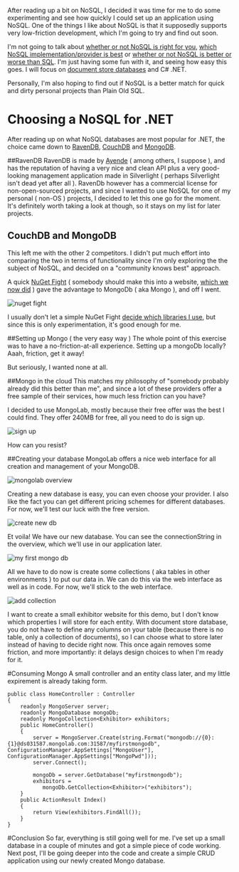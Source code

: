 After reading up a bit on NoSQL, I decided it was time for me to do some experimenting and see how quickly I could set up an application using NoSQL. One of the things I like about NoSQL is that it supposedly supports very low-friction development, which I'm going to try and find out soon.

I'm not going to talk about [whether or not NoSQL is right for you](http://stackoverflow.com/q/2875432/367388), [which NoSQL implementation/provider is best](http://blog.nahurst.com/visual-guide-to-nosql-systems) or [whether or not NoSQL is better or worse than SQL](http://stackoverflow.com/q/2571098/367388). I'm just having some fun with it, and seeing how easy this goes. I will focus on [document store databases](http://ayende.com/blog/4459/that-no-sql-thing-document-databases) and C# .NET. 

Personally, I'm also hoping to find out if NoSQL is a better match for quick and dirty personal projects than Plain Old SQL.

# Choosing a NoSQL for .NET
After reading up on what NoSQL databases are most popular for .NET, the choice came down to [RavenDB](http://ravendb.net/), [CouchDB](http://couchdb.apache.org) and [MongoDB](http://www.mongodb.org).

##RavenDB
RavenDB is made by [Ayende](http://ayende.com/blog) ( among others, I suppose ), and has the reputation of having a very nice and clean API plus a very good-looking management application made in Silverlight ( perhaps Silverlight isn't dead yet after all ). RavenDb however has a commercial license for non-open-sourced projects, and since I wanted to use NoSQL for one of my personal ( non-OS ) projects, I decided to let this one go for the moment. It's definitely worth taking a look at though, so it stays on my list for later projects.

## CouchDB and MongoDB
This left me with the other 2 competitors. I didn't put much effort into comparing the two in terms of functionality since I'm only exploring the the subject of NoSQL, and decided on a "community knows best" approach.

A quick [NuGet Fight][1] ( somebody should make this into a website, [which we now did][2] ) gave the advantage to MongoDb ( aka Mongo ), and off I went.

![nuget fight](http://koenmetsu.com/get/images/nuget_fight.png "Mongo vs Couch")

I usually don't let a simple NuGet Fight [decide which libraries I use](http://davybrion.com/blog/2012/01/how-do-you-pick-open-source-libraries/), but since this is only experimentation, it's good enough for me.

##Setting up Mongo ( the very easy way )
The whole point of this exercise was to have a no-friction-at-all experience. Setting up a mongoDb locally? Aaah, friction, get it away! 

But seriously, I wanted none at all.

##Mongo in the cloud
This matches my philosophy of "somebody probably already did this better than me", and since a lot of these providers offer a free sample of their services, how much less friction can you have?

I decided to use MongoLab, mostly because their free offer was the best I could find. They offer 240MB for free, all you need to do is sign up.

![sign up](http://koenmetsu.com/get/images/mongoloab_sign_up.png "sign up")

How can you resist?

##Creating your database
MongoLab offers a nice web interface for all creation and management of your MongoDB. 

![mongolab overview](http://koenmetsu.com/get/images/mongolab%20databases.png "mongolab overview")

Creating a new database is easy, you can even choose your provider. I also like the fact you can get different pricing schemes for different databases. For now, we'll test our luck with the free version.

![create new db](http://koenmetsu.com/get/images/mongolab%20create%20new%20db.png "create new db")

Et voila! We have our new database. You can see the connectionString in the overview, which we'll use in our application later.

![my first mongo db](http://koenmetsu.com/get/images/mongolab%20myfirstmongodb.png "my first mongo db")

All we have to do now is create some collections ( aka tables in other environments ) to put our data in. We can do this via the web interface as well as in code. For now, we'll stick to the web interface.

![add collection](http://koenmetsu.com/get/images/mongolab%20add%20new%20collection.png "add collection")

I want to create a small exhibitor website for this demo, but I don't know which properties I will store for each entity. With document store database, you do not have to define any columns on your table (because there is no table, only a collection of documents), so I can choose  what to store later instead of having to decide right now. This once again removes some friction, and more importantly: it delays design choices to when I'm ready for it.

#Consuming Mongo
A small controller and an entity class later, and my little expirement is already taking form. 

    public class HomeController : Controller
    {
        readonly MongoServer server;
        readonly MongoDatabase mongoDb;
        readonly MongoCollection<Exhibitor> exhibitors;
        public HomeController()
        {
            server = MongoServer.Create(string.Format("mongodb://{0}:{1}@ds031587.mongolab.com:31587/myfirstmongodb", ConfigurationManager.AppSettings["MongoUser"], ConfigurationManager.AppSettings["MongoPwd"]));
            server.Connect();

            mongoDb = server.GetDatabase("myfirstmongodb");
            exhibitors =
               mongoDb.GetCollection<Exhibitor>("exhibitors");
        }
        public ActionResult Index()
        {
            return View(exhibitors.FindAll());
        }
    }        
    
#Conclusion
So far, everything is still going well for me. I've set up a small database in a couple of minutes and got a simple piece of code working.
Next post, I'll be going deeper into the code and create a simple CRUD application using our newly created Mongo database.


  [1]: http://www.nugetfight.com
  [2]: http://kevinpelgrims.com/blog/2012/05/21/introducing-nugetfight
